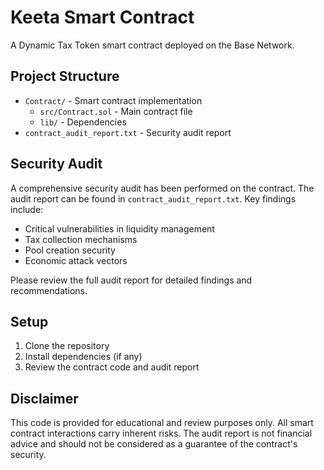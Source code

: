 # Keeta Smart Contract

A Dynamic Tax Token smart contract deployed on the Base Network.

## Project Structure

- `Contract/` - Smart contract implementation
  - `src/Contract.sol` - Main contract file
  - `lib/` - Dependencies
- `contract_audit_report.txt` - Security audit report

## Security Audit

A comprehensive security audit has been performed on the contract. The audit report can be found in `contract_audit_report.txt`. Key findings include:

- Critical vulnerabilities in liquidity management
- Tax collection mechanisms
- Pool creation security
- Economic attack vectors

Please review the full audit report for detailed findings and recommendations.

## Setup

1. Clone the repository
2. Install dependencies (if any)
3. Review the contract code and audit report

## Disclaimer

This code is provided for educational and review purposes only. All smart contract interactions carry inherent risks. The audit report is not financial advice and should not be considered as a guarantee of the contract's security. 